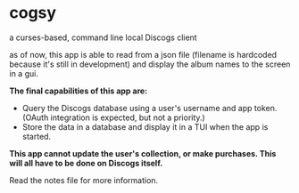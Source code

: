 # cogsy
a curses-based, command line local Discogs client

as of now, this app is able to read from a json file (filename is hardcoded because it's still in development) and display the album names to the screen in a gui.

**The final capabilities of this app are:**
- Query the Discogs database using a user's username and app token. (OAuth integration is expected, but not a priority.)
- Store the data in a database and display it in a TUI when the app is started.

**This app cannot update the user's collection, or make purchases. This will all have to be done on Discogs itself.**

Read the notes file for more information.
